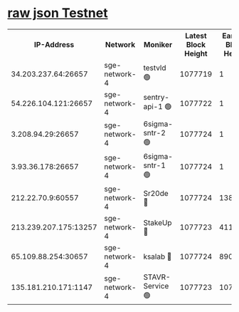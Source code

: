 
[raw json Testnet](https://rpc-check.sget.stavr.tech/sget/rpc-sget-result.json)
=


<table><tr><th>IP-Address</th><th>Network</th><th>Moniker</th><th>Latest Block Height</th><th>Earliest Block Height</th><th>Catching Up</th><th>Tx Index</th><th>Voting Power</th><th>Scan Time</th></tr><tr><td>34.203.237.64:26657</td><td>sge-network-4</td><td>testvld 🟢</td><td>1077719</td><td>1</td><td>False</td><td>on</td><td>0</td><td>2024-01-13T01:23:56.901834937UTC</td></tr><tr><td>54.226.104.121:26657</td><td>sge-network-4</td><td>sentry-api-1 🟢</td><td>1077722</td><td>1</td><td>False</td><td>on</td><td>0</td><td>2024-01-13T01:24:11.951280255UTC</td></tr><tr><td>3.208.94.29:26657</td><td>sge-network-4</td><td>6sigma-sntr-2 🟢</td><td>1077724</td><td>1</td><td>False</td><td>on</td><td>0</td><td>2024-01-13T01:24:21.323318257UTC</td></tr><tr><td>3.93.36.178:26657</td><td>sge-network-4</td><td>6sigma-sntr-1 🟢</td><td>1077724</td><td>1</td><td>False</td><td>on</td><td>0</td><td>2024-01-13T01:24:24.076248754UTC</td></tr><tr><td>212.22.70.9:60557</td><td>sge-network-4</td><td>Sr20de 🔴</td><td>1077724</td><td>138001</td><td>False</td><td>on</td><td>104</td><td>2024-01-13T01:24:26.998922654UTC</td></tr><tr><td>213.239.207.175:13257</td><td>sge-network-4</td><td>StakeUp 🔴</td><td>1077723</td><td>411001</td><td>False</td><td>off</td><td>100</td><td>2024-01-13T01:24:20.350927111UTC</td></tr><tr><td>65.109.88.254:30657</td><td>sge-network-4</td><td>ksalab 🔴</td><td>1077724</td><td>890001</td><td>False</td><td>off</td><td>738</td><td>2024-01-13T01:24:24.440852969UTC</td></tr><tr><td>135.181.210.171:1147</td><td>sge-network-4</td><td>STAVR-Service 🟢</td><td>1077723</td><td>1075001</td><td>False</td><td>on</td><td>0</td><td>2024-01-13T01:24:20.728604797UTC</td></tr></table>
